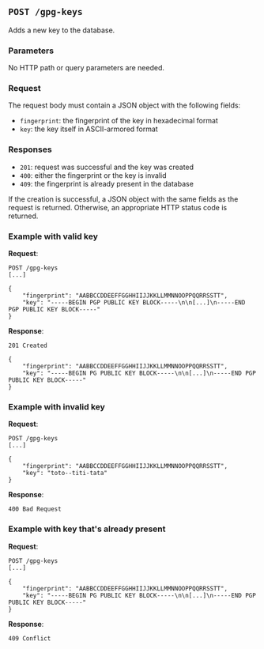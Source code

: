 
## `POST /gpg-keys`

Adds a new key to the database.

### Parameters

No HTTP path or query parameters are needed.

### Request

The request body must contain a JSON object with the following fields:

- `fingerprint`: the fingerprint of the key in hexadecimal format
- `key`: the key itself in ASCII-armored format

### Responses

- `201`: request was successful and the key was created
- `400`: either the fingerprint or the key is invalid
- `409`: the fingerprint is already present in the database

If the creation is successful, a JSON object with the same fields as the request is returned.
Otherwise, an appropriate HTTP status code is returned.

### Example with valid key

**Request**:

```
POST /gpg-keys
[...]

{
    "fingerprint": "AABBCCDDEEFFGGHHIIJJKKLLMMNNOOPPQQRRSSTT",
    "key": "-----BEGIN PGP PUBLIC KEY BLOCK-----\n\n[...]\n-----END PGP PUBLIC KEY BLOCK-----"
}
```

**Response**:

`201 Created`

```
{
    "fingerprint": "AABBCCDDEEFFGGHHIIJJKKLLMMNNOOPPQQRRSSTT",
    "key": "-----BEGIN PG PUBLIC KEY BLOCK-----\n\n[...]\n-----END PGP PUBLIC KEY BLOCK-----"
}
```

### Example with invalid key

**Request**:

```
POST /gpg-keys
[...]

{
    "fingerprint": "AABBCCDDEEFFGGHHIIJJKKLLMMNNOOPPQQRRSSTT",
    "key": "toto--titi-tata"
}
```

**Response**:

```
400 Bad Request
```

### Example with key that's already present

**Request**:

```
POST /gpg-keys
[...]

{
    "fingerprint": "AABBCCDDEEFFGGHHIIJJKKLLMMNNOOPPQQRRSSTT",
    "key": "-----BEGIN PG PUBLIC KEY BLOCK-----\n\n[...]\n-----END PGP PUBLIC KEY BLOCK-----"
}
```

**Response**:

```
409 Conflict
```
